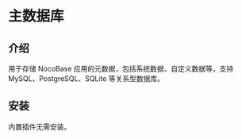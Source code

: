 # 主数据库

## 介绍

用于存储 NocoBase 应用的元数据，包括系统数据、自定义数据等，支持 MySQL、PostgreSQL、SQLite 等关系型数据库。

## 安装

内置插件无需安装。

